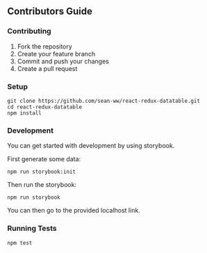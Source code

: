 ## Contributors Guide

### Contributing

1. Fork the repository
2. Create your feature branch
3. Commit and push your changes
5. Create a pull request

### Setup

```
git clone https://github.com/sean-ww/react-redux-datatable.git
cd react-redux-datatable
npm install
```

### Development

You can get started with development by using storybook.

First generate some data:
```
npm run storybook:init
```

Then run the storybook:
```
npm run storybook
```

You can then go to the provided localhost link.

### Running Tests

```
npm test
```
